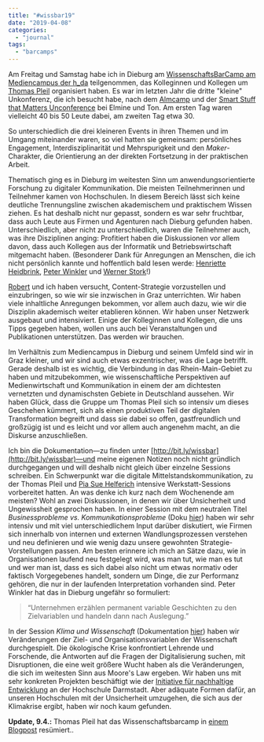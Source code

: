 ```yaml
---
title: "#wissbar19"
date: "2019-04-08"
categories: 
  - "journal"
tags: 
  - "barcamps"
---
```


Am Freitag und Samstag habe ich in Dieburg am [WissenschaftsBarCamp am Mediencampus der h\_da](http://fzdkmi.h-da.de/wissbarcamp/ "WissBarCamp: Das WissenschaftsBarCamp am Mediencampus der h_da – h_da | fz dkmi") teilgenommen, das Kolleginnen und Kollegen um [Thomas Pleil](https://thomaspleil.de/ "Das Textdepot – Gedanken zu PR, Medien und Digitalien von Thomas Pleil") organisiert haben. Es war im letzten Jahr die dritte "kleine" Unkonferenz, die ich besucht habe, nach dem [Almcamp](https://wittenbrink.net/lostandfound/no-tourists-barcampen-auf-1600-meter-hoehe/ "No Tourists! – BarCampen auf 1600 Meter Höhe – Lost and Found") und der [Smart Stuff that Matters Unconference](https://wittenbrink.net/lostandfound/zurueck-von-der-smart-stuff-that-matters-unconference-2018/ "Zurück von der Smart Stuff that Matters Unconference 2018 – Lost and Found") bei Elmine und Ton. Am ersten Tag waren vielleicht 40 bis 50 Leute dabei, am zweiten Tag etwa 30.

So unterschiedlich die drei kleineren Events in ihren Themen und im Umgang miteinander waren, so viel hatten sie gemeinsam: persönliches Engagement, Interdisziplinarität und Mehrspurigkeit und den _Maker_\-Charakter, die Orientierung an der direkten Fortsetzung in der praktischen Arbeit.

Thematisch ging es in Dieburg im weitesten Sinn um anwendungsorientierte Forschung zu digitaler Kommunikation. Die meisten Teilnehmerinnen und Teilnehmer kamen von Hochschulen. In diesem Bereich lässt sich keine deutliche Trennungsline zwischen akademischem und praktischem Wissen ziehen. Es hat deshalb nicht nur gepasst, sondern es war sehr fruchtbar, dass auch Leute aus Firmen und Agenturen nach Dieburg gefunden haben. Unterschiedlich, aber nicht zu unterschiedlich, waren die Teilnehmer auch, was ihre Disziplinen anging: Profitiert haben die Diskussionen vor allem davon, dass auch Kollegen aus der Informatik und Betriebswirtschaft mitgemacht haben. (Besonderer Dank für Anregungen an Menschen, die ich nicht persönlich kannte und hoffentlich bald lesen werde: [Henriette Heidbrink](https://twitter.com/hheidbrink "Henriette Heidbrink (@HHeidbrink) | Twitter"), [Peter Winkler](https://www.fh-wien.ac.at/kommunikation-marketing-sales/forschung/publikationen-vortraege/fh-prof-mag-dr-peter-winkler/ "FH-Prof. Mag. Dr. Peter Winkler: FHWien der WKW") und [Werner Stork](https://znwu.de/direktorium/herr-prof-dr-werner-stork/ "Prof. Dr. Werner Stork – ZNWU")!)

[Robert](https://twitter.com/sextus_empirico?ref_src=twsrc%5Egoogle%7Ctwcamp%5Eserp%7Ctwgr%5Eauthor "Robert Gutounig (@sextus_empirico) | Twitter") und ich haben versucht, Content-Strategie vorzustellen und einzubringen, so wie wir sie inzwischen in Graz unterrichten. Wir haben viele inhaltliche Anregungen bekommen, vor allem auch dazu, wie wir die Disziplin akademisch weiter etablieren können. Wir haben unser Netzwerk ausgebaut und intensiviert. Einige der Kolleginnen und Kollegen, die uns Tipps gegeben haben, wollen uns auch bei Veranstaltungen und Publikationen unterstützen. Das werden wir brauchen.

Im Verhältnis zum Mediencampus in Dieburg und seinem Umfeld sind wir in Graz kleiner, und wir sind auch etwas exzentrischer, was die Lage betrifft. Gerade deshalb ist es wichtig, die Verbindung in das Rhein-Main-Gebiet zu haben und mitzubekommen, wie wissenschaftliche Perspektiven auf Medienwirtschaft und Kommunikation in einem der am dichtesten vernetzten und dynamischsten Gebiete in Deutschland aussehen. Wir haben Glück, dass die Gruppe um Thomas Pleil sich so intensiv um dieses Geschehen kümmert, sich als einen produktiven Teil der digitalen Transformation begreift und dass sie dabei so offen, gastfreundlich und großzügig ist und es leicht und vor allem auch angenehm macht, an die Diskurse anzuschließen.

Ich bin die Dokumentation—zu finden unter [http://bit.ly/wissbar](http://bit.ly/wissbar)—und meine eigenen Notizen noch nicht gründlich durchgegangen und will deshalb nicht gleich über einzelne Sessions schreiben. Ein Schwerpunkt war die digitale Mittelstandskommunikation, zu der Thomas Pleil und [Pia Sue Helferich](https://twitter.com/pshelferich?ref_src=twsrc%5Egoogle%7Ctwcamp%5Eserp%7Ctwgr%5Eauthor "Pia Sue Helferich (@pshelferich) | Twitter") intensive Werkstatt-Sessions vorbereitet hatten. An was denke ich kurz nach dem Wochenende am meisten? Wohl an zwei Diskussionen, in denen wir über Unsicherheit und Ungewissheit gesprochen haben. In einer Session mit dem neutralen Titel _Businessprobleme vs. Kommunikationsprobleme_ (Doku [hier](https://docs.google.com/document/d/1xfMffp-U5RkbS4c1--vK8E69PI_18FCyvHr9MU1Dbok/edit?usp=sharing "GoogleDoc zur Session 'Businessprobleme vs. Kommunikationsprobleme' beim #wissbar19")) haben wir sehr intensiv und mit viel unterschiedlichem Input darüber diskutiert, wie Firmen sich innerhalb von internen und externen Wandlungsprozessen verstehen und neu definieren und wie wenig dazu unsere gewohnten Strategie-Vorstellungen passen. Am besten erinnere ich mich an Sätze dazu, wie in Organisationen laufend neu festgelegt wird, was man tut, wie man es tut und wer man ist, dass es sich dabei also nicht um etwas normativ oder faktisch Vorgegebenes handelt, sondern um Dinge, die zur Performanz gehören, die nur in der laufenden Interpretation vorhanden sind. Peter Winkler hat das in Dieburg ungefähr so formuliert:

> “Unternehmen erzählen permanent variable Geschichten zu den Zielvariablen und handeln dann nach Auslegung.”

In der Session _Klima und Wissenschaft_ (Dokumentation [hier](https://docs.google.com/document/d/1-2hUGiz6WoGvCW-yAEKCDMT6ntzb-WjCa5fvpyogiLg/edit?usp=sharing "GoogleDoc zur Session über Klima und Wissenschaft beim #wissbar19")) haben wir Veränderungen der Ziel- und Organisationsvariablen der Wissenschaft durchgespielt. Die ökologische Krise konfrontiert Lehrende und Forschende, die Antworten auf die Fragen der Digitalisierung suchen, mit Disruptionen, die eine weit größere Wucht haben als die Veränderungen, die sich im weitesten Sinn aus Moore's Law ergeben. Wir haben uns mit sehr konkreten Projekten beschäftigt wie der [Initiative für nachhaltige Entwicklung](https://ine.h-da.de/ "Initiative für nachhaltige Entwicklung - Hochschule Darmstadt") an der Hochschule Darmstadt. Aber adäquate Formen dafür, an unseren Hochschulen mit der Unsicherheit umzugehen, die sich aus der Klimakrise ergibt, haben wir noch kaum gefunden.

**Update, 9.4.:** Thomas Pleil hat das Wissenschaftsbarcamp in [einem Blogpost](http://fzdkmi.h-da.de/2019/04/wissbar19-erfolgreiche-premiere-des-wissenschaftsbarcamps/ "#wissbar19: Erfolgreiche Premiere des Wissenschaftsbarcamps – h_da | fz dkmi") resümiert..
